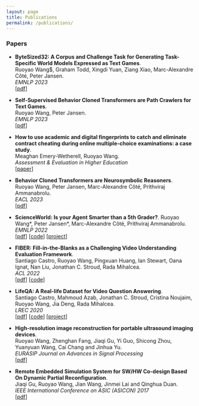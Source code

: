 ```yaml
---
layout: page
title: Publications
permalink: /publications/
---
```


### Papers
- **ByteSized32: A Corpus and Challenge Task for Generating Task-Specific World Models Expressed as Text Games**.<br>
  Ruoyao Wang$, Graham Todd, Xingdi Yuan, Ziang Xiao, Marc-Alexandre Côté, Peter Jansen.<br>
  _EMNLP 2023_<br>
  [[pdf](https://arxiv.org/abs/2305.14879)]

- **Self-Supervised Behavior Cloned Transformers are Path Crawlers for Text Games**.<br>
  Ruoyao Wang, Peter Jansen.<br>
  _EMNLP 2023_<br>
  [[pdf](https://openreview.net/pdf?id=g4FAvRcSuf)]

- **How to use academic and digital fingerprints to catch and eliminate contract cheating during online multiple-choice examinations: a case study**.<br>
  Meaghan Emery-Wetherell, Ruoyao Wang.<br>
  _Assessment & Evaluation in Higher Education_<br>
  [[paper](https://www.tandfonline.com/doi/full/10.1080/02602938.2023.2175348)]

- **Behavior Cloned Transformers are Neurosymbolic Reasoners**.<br>
  Ruoyao Wang, Peter Jansen, Marc-Alexandre Côté, Prithviraj Ammanabrolu.<br>
  _EACL 2023_<br>
  [[pdf](https://arxiv.org/abs/2210.07382)]

- **ScienceWorld: Is your Agent Smarter than a 5th Grader?**.
  Ruoyao Wang\*, Peter Jansen\*, Marc-Alexandre Côté, Prithviraj Ammanabrolu.<br>
  _EMNLP 2022_<br>
  [[pdf](https://arxiv.org/pdf/2203.07540v1.pdf)]
  [[code](https://github.com/allenai/ScienceWorld)]
  [[project](https://sciworld.apps.allenai.org/)]

- **FIBER: Fill-in-the-Blanks as a Challenging Video Understanding Evaluation Framework**.<br>
  Santiago Castro, Ruoyao Wang, Pingxuan Huang, Ian Stewart, Oana Ignat, Nan Liu, Jonathan C. Stroud, Rada Mihalcea.<br>
  _ACL 2022_<br>
  [[pdf](https://arxiv.org/abs/2104.04182)]
  [[code](https://github.com/MichiganNLP/video-fill-in-the-blank)]

- **LifeQA: A Real-life Dataset for Video Question Answering**.<br>
  Santiago Castro, Mahmoud Azab, Jonathan C. Stroud, Cristina Noujaim, Ruoyao Wang, Jia Deng, Rada Mihalcea.<br>
  _LREC 2020_<br>
  [[pdf](http://www.lrec-conf.org/proceedings/lrec2020/pdf/2020.lrec-1.536.pdf)]
  [[code](https://github.com/mmazab/LifeQA)]
  [[project](https://lit.eecs.umich.edu/lifeqa/)]

- **High-resolution image reconstruction for portable ultrasound imaging devices**.<br>
  Ruoyao Wang, Zhenghan Fang, Jiaqi Gu, Yi Guo, Shicong Zhou, Yuanyuan Wang, Cai Chang and Jinhua Yu.<br>
  _EURASIP Journal on Advances in Signal Processing_<br>
  [[pdf](https://link.springer.com/content/pdf/10.1186/s13634-019-0649-x.pdf)]

- **Remote Embedded Simulation System for SW/HW Co-design Based On Dynamic Partial Reconfiguration**.<br>
  Jiaqi Gu, Ruoyao Wang, Jian Wang, Jinmei Lai and Qinghua Duan.<br>
  _IEEE International Conference on ASIC (ASICON) 2017_<br>
  [[pdf](https://ieeexplore.ieee.org/document/8252498)]